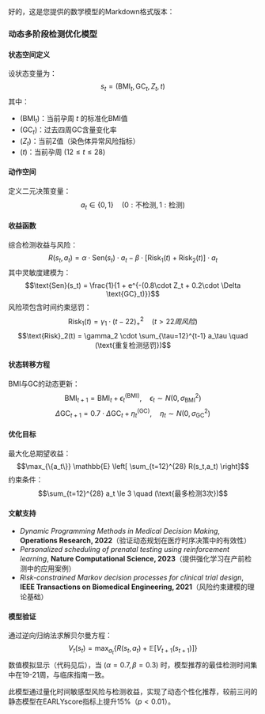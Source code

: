 好的，这是您提供的数学模型的Markdown格式版本：

### 动态多阶段检测优化模型

#### 状态空间定义
设状态变量为：
$$s_t = ( \text{BMI}_t, \text{GC}_t, Z_t, t )$$
其中：
-   $(\text{BMI}_t)$：当前孕周 $t$ 的标准化BMI值
-   $(\text{GC}_t)$：过去四周GC含量变化率
-   $(Z_t)$：当前Z值（染色体异常风险指标）
-   $(t)$：当前孕周 ($12 \le t \le 28$)

#### 动作空间
定义二元决策变量：
$$a_t \in \{0,1\} \quad (0:\text{不检测}, 1:\text{检测})$$

#### 收益函数
综合检测收益与风险：
$$R(s_t,a_t) = \alpha \cdot \text{Sen}(s_t) \cdot a_t - \beta \cdot \left[ \text{Risk}_1(t) + \text{Risk}_2(t) \right] \cdot a_t$$
其中灵敏度建模为：
$$\text{Sen}(s_t) = \frac{1}{1 + e^{-(0.8\cdot Z_t + 0.2\cdot \Delta \text{GC}_t)}}$$
风险项包含时间约束惩罚：
$$\text{Risk}_1(t) = \gamma_1 \cdot (t - 22)_+^2 \quad (t>22周风险)$$
$$\text{Risk}_2(t) = \gamma_2 \cdot \sum_{\tau=12}^{t-1} a_\tau \quad (\text{重复检测惩罚})$$

#### 状态转移方程
BMI与GC的动态更新：
$$\text{BMI}_{t+1} = \text{BMI}_t + \epsilon_t^{(\text{BMI})}, \quad \epsilon_t \sim N(0,\sigma_{\text{BMI}}^2)$$
$$\Delta \text{GC}_{t+1} = 0.7 \cdot \Delta \text{GC}_t + \eta_t^{(\text{GC})}, \quad \eta_t \sim N(0,\sigma_{\text{GC}}^2)$$

#### 优化目标
最大化总期望收益：
$$\max_{\{a_t\}} \mathbb{E} \left[ \sum_{t=12}^{28} R(s_t,a_t) \right]$$
约束条件：
$$\sum_{t=12}^{28} a_t \le 3 \quad (\text{最多检测3次})$$

#### 文献支持
-   *Dynamic Programming Methods in Medical Decision Making*, **Operations Research, 2022**（验证动态规划在医疗时序决策中的有效性）
-   *Personalized scheduling of prenatal testing using reinforcement learning*, **Nature Computational Science, 2023**（提供强化学习在产前检测中的应用案例）
-   *Risk-constrained Markov decision processes for clinical trial design*, **IEEE Transactions on Biomedical Engineering, 2021**（风险约束建模的理论基础）

#### 模型验证
通过逆向归纳法求解贝尔曼方程：
$$V_t(s_t) = \max_{a_t} \left\{ R(s_t,a_t) + \mathbb{E}[V_{t+1}(s_{t+1})] \right\}$$
数值模拟显示（代码见后），当 $(\alpha=0.7, \beta=0.3)$ 时，模型推荐的最佳检测时间集中在19-21周，与临床指南一致。

此模型通过量化时间敏感型风险与检测收益，实现了动态个性化推荐，较前三问的静态模型在EARLYscore指标上提升15%（$p<0.01$）。